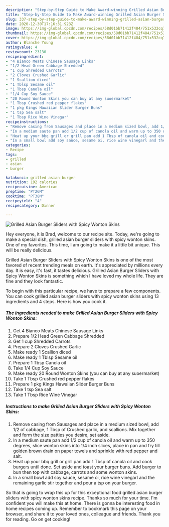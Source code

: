 ```yaml
---
description: "Step-by-Step Guide to Make Award-winning Grilled Asian Burger Sliders with Spicy Wonton Skins"
title: "Step-by-Step Guide to Make Award-winning Grilled Asian Burger Sliders with Spicy Wonton Skins"
slug: 337-step-by-step-guide-to-make-award-winning-grilled-asian-burger-sliders-with-spicy-wonton-skins
date: 2020-12-30T17:16:31.923Z
image: https://img-global.cpcdn.com/recipes/58d01bb71412f484/751x532cq70/grilled-asian-burger-sliders-with-spicy-wonton-skins-recipe-main-photo.jpg
thumbnail: https://img-global.cpcdn.com/recipes/58d01bb71412f484/751x532cq70/grilled-asian-burger-sliders-with-spicy-wonton-skins-recipe-main-photo.jpg
cover: https://img-global.cpcdn.com/recipes/58d01bb71412f484/751x532cq70/grilled-asian-burger-sliders-with-spicy-wonton-skins-recipe-main-photo.jpg
author: Blanche Young
ratingvalue: 4
reviewcount: 23130
recipeingredient:
- "4 Bianco Meats Chinese Sausage Links"
- "1/2 Head Green Cabbage Shredded"
- "1 cup Shredded Carrots"
- "2 Cloves Crushed Garlic"
- "1 Scallion diced"
- "1 Tblsp Sesame oil"
- "1 Tbsp Canola oil"
- "1/4 Cup Soy Sauce"
- "20 Round Wonton Skins you can buy at any suoermarket"
- "1 Tbsp Crushed red pepper flakes"
- "1 pkg Kings Hawaiian Slider Burger Buns"
- "1 tsp Sea salt"
- "1 Tbsp Rice Wine Vinegar"
recipeinstructions:
- "Remove casing from Sausages and place in a medium sized bowl, add 1/2 of cabbage, 1 Tbsp of Crushed garlic, and scallions. Mix together and form the size patties you desire, set aside."
- "In a medium saute pan add 1/2 cup of canola oil and warm up to 350 degrees, slice wonton skins into 1/4 inch slices, place in pan and fry till golden brown drain on paper towels and sprinkle with red pepper and salt."
- "Heat up your bbq grill or grill pan add 1 Tbsp of canola oil and cook burgers until done. Set aside and toast your burger buns. Add burger to bun then top with cabbage, carrots and some wonton skins."
- "In a small bowl add soy sauce, sesame oi, rice wine vinegarl and the remaining garlic stir together and pour a tsp on your burger."
categories:
- Recipe
tags:
- grilled
- asian
- burger

katakunci: grilled asian burger 
nutrition: 192 calories
recipecuisine: American
preptime: "PT26M"
cooktime: "PT38M"
recipeyield: "4"
recipecategory: Dinner

---
```



![Grilled Asian Burger Sliders with Spicy Wonton Skins](https://img-global.cpcdn.com/recipes/58d01bb71412f484/751x532cq70/grilled-asian-burger-sliders-with-spicy-wonton-skins-recipe-main-photo.jpg)

Hey everyone, it is Brad, welcome to our recipe site. Today, we're going to make a special dish, grilled asian burger sliders with spicy wonton skins. One of my favorites. This time, I am going to make it a little bit unique. This will be really delicious.

Grilled Asian Burger Sliders with Spicy Wonton Skins is one of the most favored of recent trending meals on earth. It's appreciated by millions every day. It is easy, it's fast, it tastes delicious. Grilled Asian Burger Sliders with Spicy Wonton Skins is something which I have loved my whole life. They are fine and they look fantastic.




To begin with this particular recipe, we have to prepare a few components. You can cook grilled asian burger sliders with spicy wonton skins using 13 ingredients and 4 steps. Here is how you cook it.

<!--inarticleads1-->

##### The ingredients needed to make Grilled Asian Burger Sliders with Spicy Wonton Skins:

1. Get 4 Bianco Meats Chinese Sausage Links
1. Prepare 1/2 Head Green Cabbage Shredded
1. Get 1 cup Shredded Carrots
1. Prepare 2 Cloves Crushed Garlic
1. Make ready 1 Scallion diced
1. Make ready 1 Tblsp Sesame oil
1. Prepare 1 Tbsp Canola oil
1. Take 1/4 Cup Soy Sauce
1. Make ready 20 Round Wonton Skins (you can buy at any suoermarket)
1. Take 1 Tbsp Crushed red pepper flakes
1. Prepare 1 pkg Kings Hawaiian Slider Burger Buns
1. Take 1 tsp Sea salt
1. Take 1 Tbsp Rice Wine Vinegar




<!--inarticleads2-->

##### Instructions to make Grilled Asian Burger Sliders with Spicy Wonton Skins:

1. Remove casing from Sausages and place in a medium sized bowl, add 1/2 of cabbage, 1 Tbsp of Crushed garlic, and scallions. Mix together and form the size patties you desire, set aside.
1. In a medium saute pan add 1/2 cup of canola oil and warm up to 350 degrees, slice wonton skins into 1/4 inch slices, place in pan and fry till golden brown drain on paper towels and sprinkle with red pepper and salt.
1. Heat up your bbq grill or grill pan add 1 Tbsp of canola oil and cook burgers until done. Set aside and toast your burger buns. Add burger to bun then top with cabbage, carrots and some wonton skins.
1. In a small bowl add soy sauce, sesame oi, rice wine vinegarl and the remaining garlic stir together and pour a tsp on your burger.




So that is going to wrap this up for this exceptional food grilled asian burger sliders with spicy wonton skins recipe. Thanks so much for your time. I'm confident you will make this at home. There is gonna be interesting food in home recipes coming up. Remember to bookmark this page on your browser, and share it to your loved ones, colleague and friends. Thank you for reading. Go on get cooking!
